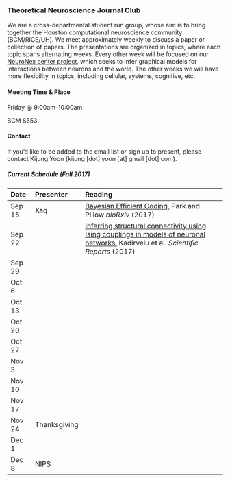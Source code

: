 ### Theoretical Neuroscience Journal Club

We are a cross-departmental student run group, whose aim is to bring together the Houston computational neuroscience community (BCM/RICE/UH). We meet approximately weekly to discuss a paper or collection of papers. The presentations are organized in topics, where each topic spans alternating weeks. Every other week will be focused on our [NeuroNex center project](https://www.bcm.edu/news/grants/nsf-grant-understand-the-brain), which seeks to infer graphical models for interactions between neurons and the world. The other weeks we will have more flexibility in topics, including cellular, systems, cognitive, etc.

#### Meeting Time & Place

Friday @ 9:00am-10:00am

BCM S553

#### Contact

If you’d like to be added to the email list or sign up to present, please contact Kijung Yoon (kijung [dot] yoon [at] gmail [dot] com).



##### Current Schedule (Fall 2017)

| Date   | Presenter    | Reading                                  |
| :----- | :----------- | :--------------------------------------- |
| Sep 15 | Xaq          | [Bayesian Efficient Coding.](http://www.biorxiv.org/content/biorxiv/early/2017/08/25/178418.full.pdf) Park and Pillow *bioRxiv* (2017) |
| Sep 22 |              | [Inferring structural connectivity using Ising couplings in models of neuronal networks.](https://www.nature.com/articles/s41598-017-05462-2.pdf) Kadirvelu et al. *Scientific Reports* (2017) |
| Sep 29 |              |                                          |
| Oct 6  |              |                                          |
| Oct 13 |              |                                          |
| Oct 20 |              |                                          |
| Oct 27 |              |                                          |
| Nov 3  |              |                                          |
| Nov 10 |              |                                          |
| Nov 17 |              |                                          |
| Nov 24 | Thanksgiving |                                          |
| Dec 1  |              |                                          |
| Dec 8  | NIPS         |                                          |

